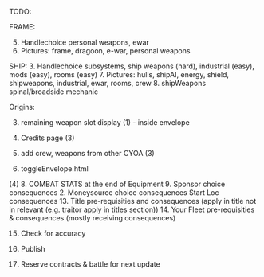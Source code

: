 TODO:

FRAME:

5. Handlechoice personal weapons, ewar
8. Pictures: frame, dragoon, e-war, personal weapons

SHIP: 
3. Handlechoice subsystems, ship weapons (hard), industrial (easy), mods (easy), rooms (easy)
7. Pictures: hulls, shipAI, energy, shield, shipweapons, industrial, ewar, rooms, crew 
8. shipWeapons spinal/broadside mechanic 

Origins:

3. remaining weapon slot display (1) - inside envelope

4. Credits page (3)
5. add crew, weapons from other CYOA (3)
7. toggleEnvelope.html

(4) 8. COMBAT STATS at the end of Equipment 9. Sponsor choice consequences 2. Moneysource choice consequences Start Loc consequences 13. Title pre-requisities and consequences (apply in title not in relevant (e.g. traitor apply in titles section)) 14. Your Fleet pre-requisities & consequences (mostly receiving consequences)

15. Check for accuracy

16. Publish

17. Reserve contracts & battle for next update
